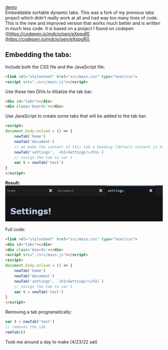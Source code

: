 [demo](https://kachbit.github.io/Tabs-UI/demo.html) <br>
Embeddable sortable dynamic tabs. This was a fork of my previous tabs project which didn't really work at all and had way too many lines of code. This is the new and improved version that works much better and is written in much less code. It is based on a project I found on codepen ([https://codepen.io/mdcio/pen/eXppgR](https://codepen.io/mdcio/pen/eXppgR)). 

Embedding the tabs:
--------------------
Include both the CSS file and the JavaScript file:
```html
<link rel="stylesheet" href="src/main.css" type="text/css">
<script src="./src/main.js"></script>
```
Use these two DIVs to ititialize the tab bar:
```html
<div id="tabs"></div>
<div class='boards'></div>
```
Use JavaScript to create some tabs that will be added to the tab bar:
```html
<script>
document.body.onload = () => {
    newTab('home')
    newTab('document')
    // we make the content of this tab a heading (default content is textarea with tab name)
    newTab('settings', `<h1>Settings!</h1>`)
    // assign the tab to var t
    var t = newTab('test')
}
</script>
```
**Result:**<br>
![alt text](./images/tabs.png "tabs")

Full code:
```html
<link rel="stylesheet" href="src/main.css" type="text/css">
<div id="tabs"></div>
<div class='boards'></div>
<script src="./src/main.js"></script>
<script>
document.body.onload = () => {
    newTab('home')
    newTab('document')
    newTab('settings', `<h1>Settings!</h1>`)
    // assign the tab to var t
    var t = newTab('test')
}
</script>
 ```
Removing a tab programatically:
```javascript
var t = newTab('test')
// removes the tab
remTab(t)
```
Took me around a day to make (4/23/22 sat)
